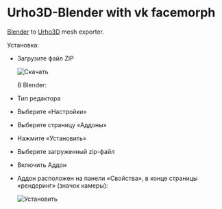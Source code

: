 # Urho3D-Blender with vk facemorph

[Blender](http://www.blender.org) to [Urho3D](https://urho3d.github.io) mesh exporter.

Установка:

- Загрузите файл ZIP

  ![Скачать](https://cloud.githubusercontent.com/assets/5704756/26752822/f5ebaecc-4858-11e7-8e7c-35082ee751d3.png)

  В Blender:

- Тип редактора
- Выберите «Настройки»
- Выберите страницу «Аддоны»
- Нажмите «Установить»
- Выберите загруженный zip-файл
- Включить Аддон
- Аддон расположен на панели «Свойства», в конце страницы «рендеринг» (значок камеры):

  ![Установить](https://user-images.githubusercontent.com/34323808/185405154-cf726de6-476d-46d8-a002-88567c194b48.png)

